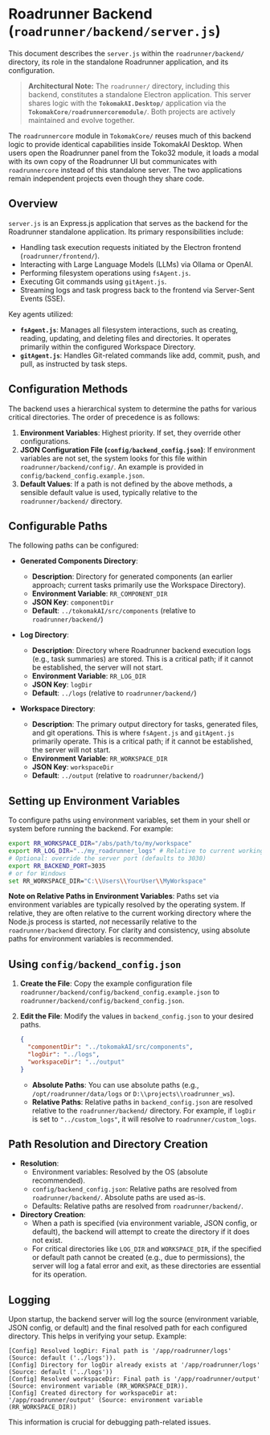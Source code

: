 # Roadrunner Backend (`roadrunner/backend/server.js`)

This document describes the `server.js` within the `roadrunner/backend/` directory, its role in the standalone Roadrunner application, and its configuration.

> **Architectural Note:**
> The `roadrunner/` directory, including this backend, constitutes a standalone Electron application. This server shares logic with the **`TokomakAI.Desktop/`** application via the **`TokomakCore/roadrunnercoremodule/`**. Both projects are actively maintained and evolve together.

The `roadrunnercore` module in `TokomakCore/` reuses much of this backend logic to provide identical capabilities inside TokomakAI Desktop. When users open the Roadrunner panel from the Toko32 module, it loads a modal with its own copy of the Roadrunner UI but communicates with `roadrunnercore` instead of this standalone server. The two applications remain independent projects even though they share code.

## Overview

`server.js` is an Express.js application that serves as the backend for the Roadrunner standalone application. Its primary responsibilities include:

*   Handling task execution requests initiated by the Electron frontend (`roadrunner/frontend/`).
*   Interacting with Large Language Models (LLMs) via Ollama or OpenAI.
*   Performing filesystem operations using `fsAgent.js`.
*   Executing Git commands using `gitAgent.js`.
*   Streaming logs and task progress back to the frontend via Server-Sent Events (SSE).

Key agents utilized:
*   **`fsAgent.js`**: Manages all filesystem interactions, such as creating, reading, updating, and deleting files and directories. It operates primarily within the configured Workspace Directory.
*   **`gitAgent.js`**: Handles Git-related commands like add, commit, push, and pull, as instructed by task steps.

## Configuration Methods

The backend uses a hierarchical system to determine the paths for various critical directories. The order of precedence is as follows:

1.  **Environment Variables**: Highest priority. If set, they override other configurations.
2.  **JSON Configuration File (`config/backend_config.json`)**: If environment variables are not set, the system looks for this file within `roadrunner/backend/config/`. An example is provided in `config/backend_config.example.json`.
3.  **Default Values**: If a path is not defined by the above methods, a sensible default value is used, typically relative to the `roadrunner/backend/` directory.

## Configurable Paths

The following paths can be configured:

*   **Generated Components Directory**:
    *   **Description**: Directory for generated components (an earlier approach; current tasks primarily use the Workspace Directory).
    *   **Environment Variable**: `RR_COMPONENT_DIR`
    *   **JSON Key**: `componentDir`
    *   **Default**: `../tokomakAI/src/components` (relative to `roadrunner/backend/`)

*   **Log Directory**:
    *   **Description**: Directory where Roadrunner backend execution logs (e.g., task summaries) are stored. This is a critical path; if it cannot be established, the server will not start.
    *   **Environment Variable**: `RR_LOG_DIR`
    *   **JSON Key**: `logDir`
    *   **Default**: `../logs` (relative to `roadrunner/backend/`)

*   **Workspace Directory**:
    *   **Description**: The primary output directory for tasks, generated files, and git operations. This is where `fsAgent.js` and `gitAgent.js` primarily operate. This is a critical path; if it cannot be established, the server will not start.
    *   **Environment Variable**: `RR_WORKSPACE_DIR`
    *   **JSON Key**: `workspaceDir`
    *   **Default**: `../output` (relative to `roadrunner/backend/`)

## Setting up Environment Variables

To configure paths using environment variables, set them in your shell or system before running the backend. For example:

```bash
export RR_WORKSPACE_DIR="/abs/path/to/my/workspace"
export RR_LOG_DIR="../my_roadrunner_logs" # Relative to current working directory when backend starts
# Optional: override the server port (defaults to 3030)
export RR_BACKEND_PORT=3035
# or for Windows
set RR_WORKSPACE_DIR="C:\\Users\\YourUser\\MyWorkspace"
```
**Note on Relative Paths in Environment Variables**: Paths set via environment variables are typically resolved by the operating system. If relative, they are often relative to the current working directory where the Node.js process is started, *not* necessarily relative to the `roadrunner/backend` directory. For clarity and consistency, using absolute paths for environment variables is recommended.

## Using `config/backend_config.json`

1.  **Create the File**:
    Copy the example configuration file `roadrunner/backend/config/backend_config.example.json` to `roadrunner/backend/config/backend_config.json`.

2.  **Edit the File**:
    Modify the values in `backend_config.json` to your desired paths.

    ```json
    {
      "componentDir": "../tokomakAI/src/components",
      "logDir": "../logs",
      "workspaceDir": "../output"
    }
    ```

    *   **Absolute Paths**: You can use absolute paths (e.g., `/opt/roadrunner/data/logs` or `D:\\projects\\roadrunner_ws`).
    *   **Relative Paths**: Relative paths in `backend_config.json` are resolved relative to the `roadrunner/backend/` directory. For example, if `logDir` is set to `"../custom_logs"`, it will resolve to `roadrunner/custom_logs`.

## Path Resolution and Directory Creation

*   **Resolution**:
    *   Environment variables: Resolved by the OS (absolute recommended).
    *   `config/backend_config.json`: Relative paths are resolved from `roadrunner/backend/`. Absolute paths are used as-is.
    *   Defaults: Relative paths are resolved from `roadrunner/backend/`.
*   **Directory Creation**:
    *   When a path is specified (via environment variable, JSON config, or default), the backend will attempt to create the directory if it does not exist.
    *   For critical directories like `LOG_DIR` and `WORKSPACE_DIR`, if the specified or default path cannot be created (e.g., due to permissions), the server will log a fatal error and exit, as these directories are essential for its operation.

## Logging

Upon startup, the backend server will log the source (environment variable, JSON config, or default) and the final resolved path for each configured directory. This helps in verifying your setup. Example:

```
[Config] Resolved logDir: Final path is '/app/roadrunner/logs' (Source: default ('../logs')).
[Config] Directory for logDir already exists at '/app/roadrunner/logs' (Source: default ('../logs'))
[Config] Resolved workspaceDir: Final path is '/app/roadrunner/output' (Source: environment variable (RR_WORKSPACE_DIR)).
[Config] Created directory for workspaceDir at: '/app/roadrunner/output' (Source: environment variable (RR_WORKSPACE_DIR))
```

This information is crucial for debugging path-related issues.
